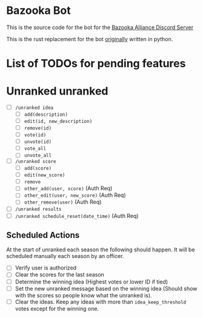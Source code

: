 # Bazooka Bot

This is the source code for the bot for the [Bazooka Alliance Discord Server](http://discord.gg/uQVy7BH)

This is the rust replacement for the bot [originally](https://github.com/fone-git/bazooka-bot) written in python.

# List of TODOs for pending features

# Unranked unranked

- [ ] `/unranked idea`
  - [ ] `add(description)`
  - [ ] `edit(id, new_description)`
  - [ ] `remove(id)`
  - [ ] `vote(id)`
  - [ ] `unvote(id)`
  - [ ] `vote_all`
  - [ ] `unvote_all`
- [ ] `/unranked score`
  - [ ] `add(score)`
  - [ ] `edit(new_score)`
  - [ ] `remove`
  - [ ] `other_add(user, score)` (Auth Req)
  - [ ] `other_edit(user, new_score)` (Auth Req)
  - [ ] `other_remove(user)` (Auth Req)
- [ ] `/unranked results`
- [ ] `/unranked schedule_reset(date_time)` (Auth Req)

## Scheduled Actions

At the start of unranked each season the following should happen.
It will be scheduled manually each season by an officer.

- [ ] Verify user is authorized
- [ ] Clear the scores for the last season
- [ ] Determine the winning idea (Highest votes or lower ID if tied)
- [ ] Set the new unranked message based on the winning idea (Should show with the scores so people know what the unranked is).
- [ ] Clear the ideas. Keep any ideas with more than `idea_keep_threshold` votes except for the winning one.

